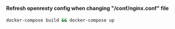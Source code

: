 #### Refresh openresty config when changing "/conf/nginx.conf" file

```bash
docker-compose build && docker-compose up
```
